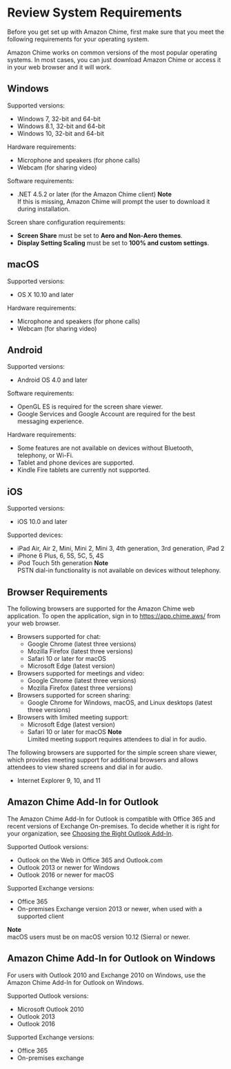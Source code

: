 # Review System Requirements<a name="chime-requirements"></a>

Before you get set up with Amazon Chime, first make sure that you meet the following requirements for your operating system\.

Amazon Chime works on common versions of the most popular operating systems\. In most cases, you can just download Amazon Chime or access it in your web browser and it will work\.

## Windows<a name="windows"></a>

Supported versions:
+ Windows 7, 32\-bit and 64\-bit
+ Windows 8\.1, 32\-bit and 64\-bit
+ Windows 10, 32\-bit and 64\-bit

Hardware requirements:
+ Microphone and speakers \(for phone calls\)
+ Webcam \(for sharing video\)

Software requirements:
+ \.NET 4\.5\.2 or later \(for the Amazon Chime client\)
**Note**  
If this is missing, Amazon Chime will prompt the user to download it during installation\.

Screen share configuration requirements:
+ **Screen Share** must be set to **Aero and Non\-Aero themes**\.
+ **Display Setting Scaling** must be set to **100% and custom settings**\.

## macOS<a name="mac"></a>

Supported versions:
+ OS X 10\.10 and later

Hardware requirements:
+ Microphone and speakers \(for phone calls\)
+ Webcam \(for sharing video\)

## Android<a name="android"></a>

Supported versions:
+ Android OS 4\.0 and later

Software requirements:
+ OpenGL ES is required for the screen share viewer\.
+ Google Services and Google Account are required for the best messaging experience\.

Hardware requirements:
+ Some features are not available on devices without Bluetooth, telephony, or Wi\-Fi\.
+ Tablet and phone devices are supported\.
+ Kindle Fire tablets are currently not supported\.

## iOS<a name="ios"></a>

Supported versions:
+ iOS 10\.0 and later

Supported devices:
+ iPad Air, Air 2, Mini, Mini 2, Mini 3, 4th generation, 3rd generation, iPad 2
+ iPhone 6 Plus, 6, 5S, 5C, 5, 4S
+ iPod Touch 5th generation
**Note**  
PSTN dial\-in functionality is not available on devices without telephony\.

## Browser Requirements<a name="browser"></a>

The following browsers are supported for the Amazon Chime web application\. To open the application, sign in to [https://app\.chime\.aws/](https://app.chime.aws/) from your web browser\.
+ Browsers supported for chat:
  + Google Chrome \(latest three versions\)
  + Mozilla Firefox \(latest three versions\)
  + Safari 10 or later for macOS
  + Microsoft Edge \(latest version\)
+ Browsers supported for meetings and video:
  + Google Chrome \(latest three versions\)
  + Mozilla Firefox \(latest three versions\)
+ Browsers supported for screen sharing:
  + Google Chrome for Windows, macOS, and Linux desktops \(latest three versions\)
+ Browsers with limited meeting support:
  + Microsoft Edge \(latest version\)
  + Safari 10 or later for macOS
**Note**  
Limited meeting support requires attendees to dial in for audio\.

The following browsers are supported for the simple screen share viewer, which provides meeting support for additional browsers and allows attendees to view shared screens and dial in for audio\.
+ Internet Explorer 9, 10, and 11

## Amazon Chime Add\-In for Outlook<a name="addin"></a>

The Amazon Chime Add\-In for Outlook is compatible with Office 365 and recent versions of Exchange On\-premises\. To decide whether it is right for your organization, see [Choosing the Right Outlook Add\-In](https://answers.chime.aws/articles/663/choosing-the-right-outlook-add-in.html)\.

Supported Outlook versions:
+ Outlook on the Web in Office 365 and Outlook\.com
+ Outlook 2013 or newer for Windows
+ Outlook 2016 or newer for macOS

Supported Exchange versions:
+ Office 365
+ On\-premises Exchange version 2013 or newer, when used with a supported client

**Note**  
macOS users must be on macOS version 10\.12 \(Sierra\) or newer\.

## Amazon Chime Add\-In for Outlook on Windows<a name="addin-windows"></a>

For users with Outlook 2010 and Exchange 2010 on Windows, use the Amazon Chime Add\-In for Outlook on Windows\.

Supported Outlook versions:
+ Microsoft Outlook 2010
+ Outlook 2013
+ Outlook 2016

Supported Exchange versions:
+ Office 365
+ On\-premises exchange